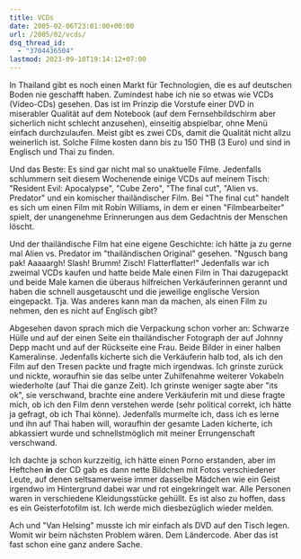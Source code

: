```yaml
---
title: VCDs
date: 2005-02-06T23:01:00+00:00
url: /2005/02/vcds/
dsq_thread_id:
  - "3704436504"
lastmod: 2023-09-10T19:14:12+07:00
---
```

In Thailand gibt es noch einen Markt für Technologien, die es auf deutschen Boden nie geschafft haben. Zumindest habe ich nie so etwas wie VCDs (Video-CDs) gesehen. Das ist im Prinzip die Vorstufe einer DVD in miserabler Qualität auf dem Notebook (auf dem Fernsehbildschirm aber sicherlich nicht schlecht anzusehen), einseitig abspielbar, ohne Menü einfach durchzulaufen. Meist gibt es zwei CDs, damit die Qualität nicht allzu weinerlich ist. Solche Filme kosten dann bis zu 150 THB (3 Euro) und sind in Englisch und Thai zu finden.

Und das Beste: Es sind gar nicht mal so unaktuelle Filme. Jedenfalls schlummern seit diesem Wochenende einige VCDs auf meinem Tisch: "Resident Evil: Apocalypse", "Cube Zero", "The final cut", "Alien vs. Predator" und ein komischer thailändischer Film. Bei "The final cut" handelt es sich um einen Film mit Robin Williams, in dem er einen "Filmbearbeiter" spielt, der unangenehme Erinnerungen aus dem Gedachtnis der Menschen löscht.

Und der thailändische Film hat eine eigene Geschichte: ich hätte ja zu gerne mal Alien vs. Predator im "thailändischen Original" gesehen. "Ngusch bang pak! Aaaaargh! Slash! Brumm! Zisch! Flatterflatter!" Jedenfalls war ich zweimal VCDs kaufen und hatte beide Male einen Film in Thai dazugepackt und beide Male kamen die überaus hilfreichen Verkäuferinnen gerannt und haben die schnell ausgetauscht und die jeweilige englische Version eingepackt. Tja. Was anderes kann man da machen, als einen Film zu nehmen, den es nicht auf Englisch gibt?

Abgesehen davon sprach mich die Verpackung schon vorher an: Schwarze Hülle und auf der einen Seite ein thailändischer Fotograph der auf Johnny Depp macht und auf der Rückseite eine Frau. Beide Bilder in einer halben Kameralinse. Jedenfalls kicherte sich die Verkäuferin halb tod, als ich den Film auf den Tresen packte und fragte mich irgendwas. Ich grinste zurück und nickte, woraufhin sie das selbe unter Zuhilfenahme weiterer Vokabeln wiederholte (auf Thai die ganze Zeit). Ich grinste weniger sagte aber "its ok", sie verschwand, brachte eine andere Verkäuferin mit und diese fragte mich, ob ich den Film denn verstehen werde (sehr political correkt, ich hätte ja gefragt, ob ich Thai könne). Jedenfalls murmelte ich, dass ich es lerne und ihn auf Thai haben will, woraufhin der gesamte Laden kicherte, ich abkassiert wurde und schnellstmöglich mit meiner Errungenschaft verschwand.

Ich dachte ja schon kurzzeitig, ich hätte einen Porno erstanden, aber im Heftchen **in** der CD gab es dann nette Bildchen mit Fotos verschiedener Leute, auf denen seltsamerweise immer dasselbe Mädchen wie ein Geist irgendwo im Hintergrund dabei war und rot eingekringelt war. Alle Personen waren in verschiedene Kleidungsstücke gehüllt. Es ist also zu hoffen, dass es ein Geisterfotofilm ist. Ich werde mich diesbezüglich wieder melden.

Ach und "Van Helsing" musste ich mir einfach als DVD auf den Tisch legen. Womit wir beim nächsten Problem wären. Dem Ländercode. Aber das ist fast schon eine ganz andere Sache.
